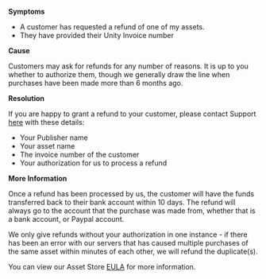 
        

<span class="wysiwyg-underline">**Symptoms** </span>

*   A customer has requested a refund of one of my assets.
*   They have provided their Unity Invoice number

<span class="wysiwyg-underline">**Cause** </span>

Customers may ask for refunds for any number of reasons. It is up to you whether to authorize them, though we generally draw the line when purchases have been made more than 6 months ago.

<span class="wysiwyg-underline">**Resolution** </span>

If you are happy to grant a refund to your customer, please contact Support [here](/hc/en-us/requests/new) with these details:

*   Your Publisher name
*   Your asset name
*   The invoice number of the customer
*   Your authorization for us to process a refund

<span class="wysiwyg-underline">**More Information** </span>

Once a refund has been processed by us, the customer will have the funds transferred back to their bank account within 10 days. The refund will always go to the account that the purchase was made from, whether that is a bank account, or Paypal account.

We only give refunds without your authorization in one instance - if there has been an error with our servers that has caused multiple purchases of the same asset within minutes of each other, we will refund the duplicate(s).

You can view our Asset Store [EULA](https://unity3d.com/legal/as_provider) for more information.

      